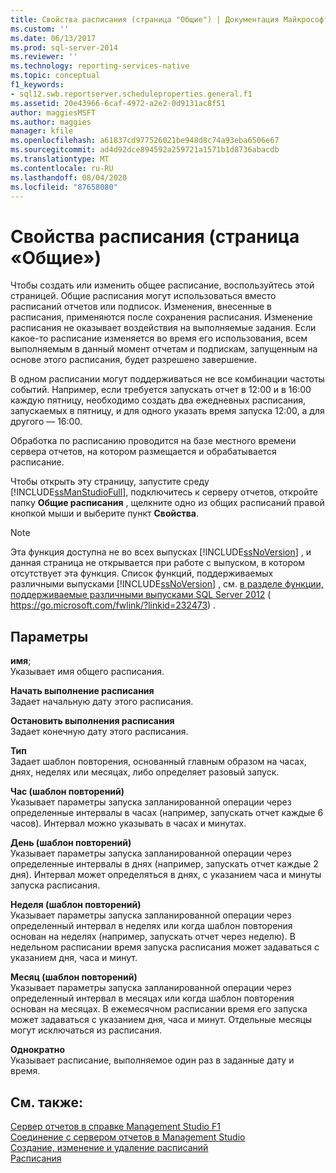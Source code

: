 ```yaml
---
title: Свойства расписания (страница "Общие") | Документация Майкрософт
ms.custom: ''
ms.date: 06/13/2017
ms.prod: sql-server-2014
ms.reviewer: ''
ms.technology: reporting-services-native
ms.topic: conceptual
f1_keywords:
- sql12.swb.reportserver.scheduleproperties.general.f1
ms.assetid: 20e43966-6caf-4972-a2e2-0d9131ac8f51
author: maggiesMSFT
ms.author: maggies
manager: kfile
ms.openlocfilehash: a61837cd977526021be948d8c74a93eba6506e67
ms.sourcegitcommit: ad4d92dce894592a259721a1571b1d8736abacdb
ms.translationtype: MT
ms.contentlocale: ru-RU
ms.lasthandoff: 08/04/2020
ms.locfileid: "87658080"
---
```

# <a name="schedule-properties-general-page"></a>Свойства расписания (страница «Общие»)
  Чтобы создать или изменить общее расписание, воспользуйтесь этой страницей. Общие расписания могут использоваться вместо расписаний отчетов или подписок. Изменения, внесенные в расписания, применяются после сохранения расписания. Изменение расписания не оказывает воздействия на выполняемые задания. Если какое-то расписание изменяется во время его использования, всем выполняемым в данный момент отчетам и подпискам, запущенным на основе этого расписания, будет разрешено завершение.  
  
 В одном расписании могут поддерживаться не все комбинации частоты событий. Например, если требуется запускать отчет в 12:00 и в 16:00 каждую пятницу, необходимо создать два ежедневных расписания, запускаемых в пятницу, и для одного указать время запуска 12:00, а для другого — 16:00.  
  
 Обработка по расписанию проводится на базе местного времени сервера отчетов, на котором размещается и обрабатывается расписание.  
  
 Чтобы открыть эту страницу, запустите среду [!INCLUDE[ssManStudioFull](../../includes/ssmanstudiofull-md.md)], подключитесь к серверу отчетов, откройте папку **Общие расписания** , щелкните одно из общих расписаний правой кнопкой мыши и выберите пункт **Свойства**.  
  
> [!NOTE]  
>  Эта функция доступна не во всех выпусках [!INCLUDE[ssNoVersion](../../includes/ssnoversion-md.md)] , и данная страница не открывается при работе с выпуском, в котором отсутствует эта функция. Список функций, поддерживаемых различными выпусками [!INCLUDE[ssNoVersion](../../includes/ssnoversion-md.md)] , см. [в разделе функции, поддерживаемые различными выпусками SQL Server 2012](https://go.microsoft.com/fwlink/?linkid=232473) ( https://go.microsoft.com/fwlink/?linkid=232473) .  
  
## <a name="options"></a>Параметры  
 **имя**;  
 Указывает имя общего расписания.  
  
 **Начать выполнение расписания**  
 Задает начальную дату этого расписания.  
  
 **Остановить выполнения расписания**  
 Задает конечную дату этого расписания.  
  
 **Тип**  
 Задает шаблон повторения, основанный главным образом на часах, днях, неделях или месяцах, либо определяет разовый запуск.  
  
 **Час (шаблон повторений)**  
 Указывает параметры запуска запланированной операции через определенные интервалы в часах (например, запускать отчет каждые 6 часов). Интервал можно указывать в часах и минутах.  
  
 **День (шаблон повторений)**  
 Указывает параметры запуска запланированной операции через определенные интервалы в днях (например, запускать отчет каждые 2 дня). Интервал может определяться в днях, с указанием часа и минуты запуска расписания.  
  
 **Неделя (шаблон повторений)**  
 Указывает параметры запуска запланированной операции через определенный интервал в неделях или когда шаблон повторения основан на неделях (например, запускать отчет через неделю). В недельном расписании время запуска расписания может задаваться с указанием дня, часа и минут.  
  
 **Месяц (шаблон повторений)**  
 Указывает параметры запуска запланированной операции через определенный интервал в месяцах или когда шаблон повторения основан на месяцах. В ежемесячном расписании время его запуска может задаваться с указанием дня, часа и минут. Отдельные месяцы могут исключаться из расписания.  
  
 **Однократно**  
 Указывает расписание, выполняемое один раз в заданные дату и время.  
  
## <a name="see-also"></a>См. также:  
 [Сервер отчетов в справке Management Studio F1](report-server-in-management-studio-f1-help.md)   
 [Соединение с сервером отчетов в Management Studio](connect-to-a-report-server-in-management-studio.md)   
 [Создание, изменение и удаление расписаний](../subscriptions/create-modify-and-delete-schedules.md)   
 [Расписания](../subscriptions/schedules.md)  
  
  
